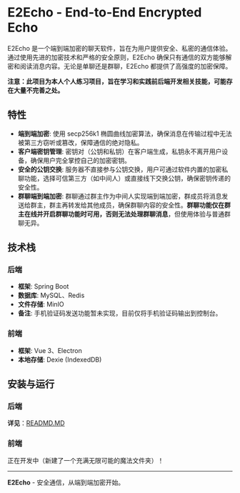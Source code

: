 # E2Echo - End-to-End Encrypted Echo

E2Echo 是一个端到端加密的聊天软件，旨在为用户提供安全、私密的通信体验。通过使用先进的加密技术和严格的安全原则，E2Echo 确保只有通信的双方能够解密和阅读消息内容。无论是单聊还是群聊，E2Echo 都提供了高强度的加密保障。

**注意：此项目为本人个人练习项目，旨在学习和实践前后端开发相关技能，可能存在大量不完善之处。**

## 特性

- **端到端加密**: 使用 secp256k1 椭圆曲线加密算法，确保消息在传输过程中无法被第三方窃听或篡改，保障通信的绝对隐私。
- **客户端密钥管理**: 密钥对（公钥和私钥）在客户端生成，私钥永不离开用户设备，确保用户完全掌控自己的加密密钥。
- **安全的公钥交换**: 服务器不直接参与公钥交换，用户可通过软件内置的加密私聊功能，选择可信第三方（如中间人）或直接线下交换公钥，确保密钥传递的安全性。
- **群聊端到端加密**: 群聊通过群主作为中间人实现端到端加密，群成员将消息发送给群主，群主再转发给其他成员，确保群聊内容的安全性。**群聊功能仅在群主在线并开启群聊功能时可用，否则无法处理群聊消息**，但使用体验与普通群聊无异。

## 技术栈

### 后端

- **框架**: Spring Boot
- **数据库**: MySQL、Redis
- **文件存储**: MinIO
- **备注**: 手机验证码发送功能暂未实现，目前仅将手机验证码输出到控制台。

### 前端

- **框架**: Vue 3、Electron
- **本地存储**: Dexie (IndexedDB)

## 安装与运行

### 后端

**详见**：[READMD.MD](/server/README.MD)

### 前端

正在开发中（新建了一个充满无限可能的魔法文件夹）！

---

**E2Echo** - 安全通信，从端到端加密开始。
